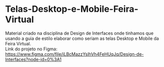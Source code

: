 # Telas-Desktop-e-Mobile-Feira-Virtual
Material criado na disciplina de Design de Interfaces onde tinhamos que usando a guia de estilo elaborar como seriam as telas Desktop e Mobile da Feira Virtual.<br> Link do projeto no Figma: <br> https://www.figma.com/file/iLBcMazzYslhVh4FeHUqJq/Design-de-Interfaces?node-id=0%3A1
